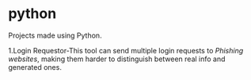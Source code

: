 # python
Projects made using Python.

1.Login Requestor-This tool can send multiple login requests to *Phishing websites*, making them harder to distinguish between real info and generated ones.
